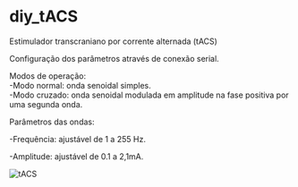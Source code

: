 # diy_tACS
Estimulador transcraniano por corrente alternada (tACS)

Configuração dos parâmetros através de conexão serial.

Modos de operação:  
-Modo normal: onda senoidal simples.  
-Modo cruzado: onda senoidal modulada em amplitude na fase positiva por uma segunda onda.  

Parâmetros das ondas:

-Frequência: ajustável de 1 a 255 Hz.

-Amplitude: ajustável de 0.1 a 2,1mA.  

![tACS](https://github.com/luizquizo/diy_tACS/assets/151285589/28c5dd92-5b19-4453-b453-07891d2b2e3a)
  
